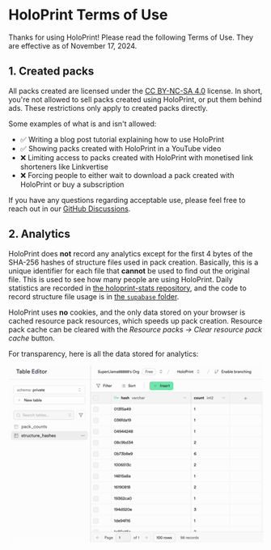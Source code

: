 # HoloPrint Terms of Use
Thanks for using HoloPrint! Please read the following Terms of Use. They are effective as of November 17, 2024.

## 1. Created packs
All packs created are licensed under the [CC BY-NC-SA 4.0](https://creativecommons.org/licenses/by-nc-sa/4.0/deed.en) license. In short, you're not allowed to sell packs created using HoloPrint, or put them behind ads. These restrictions only apply to created packs directly.

Some examples of what is and isn't allowed:
- ✅ Writing a blog post tutorial explaining how to use HoloPrint
- ✅ Showing packs created with HoloPrint in a YouTube video
- ❌ Limiting access to packs created with HoloPrint with monetised link shorteners like Linkvertise
- ❌ Forcing people to either wait to download a pack created with HoloPrint or buy a subscription

If you have any questions regarding acceptable use, please feel free to reach out in our [GitHub Discussions](https://github.com/SuperLlama88888/holoprint/discussions).

## 2. Analytics
HoloPrint does **not** record any analytics except for the first 4 bytes of the SHA-256 hashes of structure files used in pack creation. Basically, this is a unique identifier for each file that **cannot** be used to find out the original file. This is used to see how many people are using HoloPrint. Daily statistics are recorded in [the holoprint-stats repository](https://github.com/SuperLlama88888/holoprint-stats), and the code to record structure file usage is in [the `supabase` folder](https://github.com/SuperLlama88888/holoprint/tree/main/supabase).

HoloPrint uses **no** cookies, and the only data stored on your browser is cached resource pack resources, which speeds up pack creation. Resource pack cache can be cleared with the _Resource packs -> Clear resource pack cache_ button.

For transparency, here is all the data stored for analytics:

![Structure hashes table](assets/structureHashesTable.png)